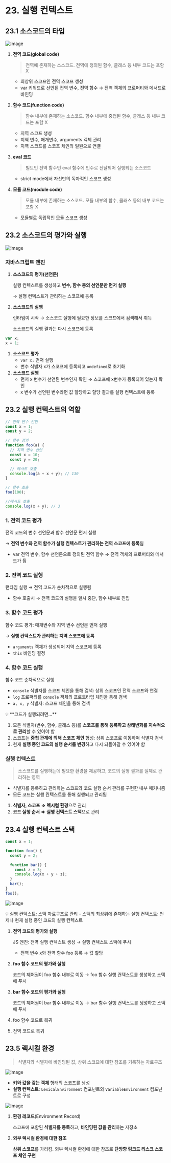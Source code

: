 # 23. 실행 컨텍스트

## 23.1 소스코드의 타입

![image](https://github.com/jwo0o0/Modern-Javascript-Deep-Dive/assets/70098708/fc01dd47-f189-419c-b41c-ed61e1a8e61a)


1. **전역 코드(global code)**

   > 전역에 존재하는 소스코드. 전역에 정의된 함수, 클래스 등 내부 코드는 포함 X

   - 최상위 스코프인 전역 스코프 생성
   - var 키워드로 선언된 전역 변수, 전역 함수 → 전역 객체의 프로퍼티와 메서드로 바인딩

2. **함수 코드(function code)**

   > 함수 내부에 존재하는 소스코드. 함수 내부에 중첩된 함수, 클래스 등 내부 코드는 포함 X

   - 지역 스코프 생성
   - 지역 변수, 매개변수, arguments 객체 관리
   - 지역 스코프를 스코프 체인의 일원으로 연결

3. **eval 코드**

   > 빌트인 전역 함수인 eval 함수에 인수로 전달되어 실행되는 소스코드

   - strict mode에서 자신만의 독자적인 스코프 생성

4. **모듈 코드(module code)**

   > 모듈 내부에 존재하는 소스코드. 모듈 내부의 함수, 클래스 등의 내부 코드는 포함 X

   - 모듈별로 독립적인 모듈 스코프 생성

## 23.2 소스코드의 평가와 실행

![image](https://github.com/jwo0o0/Modern-Javascript-Deep-Dive/assets/70098708/de0163e3-ed71-41da-b850-1691a9408468)

### 자바스크립트 엔진

1. **소스코드의 평가(선언문)**

   실행 컨텍스트를 생성하고 **변수, 함수 등의 선언문만 먼저 실행**

   → 실행 컨텍스트가 관리하는 스코프에 등록

2. **소스코드의 실행**

   런타임이 시작 → 소스코드 실행에 필요한 정보를 스코프에서 검색해서 취득

   소스코드의 실행 결과는 다시 스코프에 등록

```jsx
var x;
x = 1;
```

1. **소스코드 평가**
   - `var x;` 먼저 실행
   - 변수 식별자 x가 스코프에 등록되고 `undefined`로 초기화
2. **소스코드 실행**
   - 먼저 x 변수가 선언된 변수인지 확인 ⇒ 스코프에 x변수가 등록되어 있는지 확인
   - x 변수가 선언된 변수라면 값 할당하고 할당 결과를 실행 컨텍스트에 등록

## 23.2 실행 컨텍스트의 역할

```jsx
// 전역 변수 선언
const x = 1;
const y = 2;

// 함수 정의
function foo(a) {
  // 지역 변수 선언
  const x = 10;
  const y = 20;

  // 메서드 호출
  console.log(a + x + y); // 130
}

// 함수 호출
foo(100);

//메서드 호출
console.log(x + y); // 3
```

### 1. 전역 코드 평가

전역 코드의 변수 선언문과 함수 선언문 먼저 실행

→ **전역 변수와 전역 함수가 실행 컨텍스트가 관리하는 전역 스코프에 등록**됨

- var 전역 변수, 함수 선언문으로 정의된 전역 함수 ⇒ 전역 객체의 프로퍼티와 메서드가 됨

### 2. 전역 코드 실행

런타임 실행 → 전역 코드가 순차적으로 실행됨

- 함수 호출시 → 전역 코드의 실행을 일시 중단, 함수 내부로 진입

### 3. 함수 코드 평가

함수 코드 평가: 매개변수와 지역 변수 선언문 먼저 실행

→ **실행 컨텍스트가 관리하는 지역 스코프에 등록**

- `arguments` 객체가 생성되어 지역 스코프에 등록
- `this` 바인딩 결정

### 4. 함수 코드 실행

함수 코드 순차적으로 실행

- `console` 식별자를 스코프 체인을 통해 검색: 상위 스코프인 전역 스코프와 연결
- `log` 프로퍼티를 `console` 객체의 프로토타입 체인을 통해 검색
- `a, x, y` 식별자: 스코프 체인을 통해 검색

<aside>
💡 **코드가 실행되려면…**

1. 모든 식별자(변수, 함수, 클래스 등)를 **스코프를 통해 등록하고 상태변화를 지속적으로 관리**할 수 있어야 함
2. 스코프는 **중첩 관계에 의해 스코프 체인** 형성: 상위 스코프로 이동하며 식별자 검색
3. 현재 **실행 중인 코드의 실행 순서를 변경**하고 다시 되돌아갈 수 있어야 함

</aside>

### 실행 컨텍스트

> 소스코드를 실행하는데 필요한 환경을 제공하고, 코드의 실행 결과를 실제로 관리하는 영역

- 식별자를 등록하고 관리하는 스코프와 코드 실행 순서 관리를 구현한 내부 매커니즘
- 모든 코드는 실행 컨텍스트를 통해 실행되고 관리됨

1. **식별자, 스코프** **⇒ 렉시컬 환경**으로 관리
2. **코드 실행 순서** **⇒** **실행 컨텍스트 스택**으로 관리

## 23.4 실행 컨텍스트 스택

```jsx
const x = 1;

function foo() {
  const y = 2;

  function bar() {
    const z = 3;
    console.log(x + y + z);
  }
  bar();
}
foo();
```

![image](https://github.com/jwo0o0/Modern-Javascript-Deep-Dive/assets/70098708/94ceb655-599f-4e85-8862-d666d194a54a)


<aside>
💡 실행 컨텍스트: 스택 자료구조로 관리
- 스택의 최상위에 존재하는 실행 컨텍스트: 언제나 현재 실행 중인 코드의 실행 컨텍스트

</aside>

1. **전역 코드의 평가와 실행**

   JS 엔진: 전역 실행 컨텍스트 생성 → 실행 컨텍스트 스택에 푸시

   - 전역 변수 x와 전역 함수 foo 등록 → 값 할당

2. **foo 함수 코드의 평가와 실행**

   코드의 제어권이 foo 함수 내부로 이동 → foo 함수 실행 컨텍스트를 생성하고 스택에 푸시

3. **bar 함수 코드의 평가와 실행**

   코드의 제어권이 bar 함수 내부로 이동 → bar 함수 실행 컨텍스트를 생성하고 스택에 푸시

4. foo 함수 코드로 복귀
5. 전역 코드로 복귀

## 23.5 렉시컬 환경

> 식별자와 식별자에 바인딩된 값, 상위 스코프에 대한 참조를 기록하는 자료구조

![image](https://github.com/jwo0o0/Modern-Javascript-Deep-Dive/assets/70098708/62a32df0-8419-4d8d-9ab4-97cef5f3d9db)

- **키와 값을 갖는 객체** 형태의 스코프를 생성
- **실행 컨텍스트**: `LexicalEnvironment` 컴포넌트와 `VariableEnvironment` 컴포넌트로 구성

![image](https://github.com/jwo0o0/Modern-Javascript-Deep-Dive/assets/70098708/a4d4c541-cfc9-4825-bc8f-4dca6c6ecd08)

1. **환경 레코드**(Environment Record)

   스코프에 포함된 **식별자를 등록**하고, **바인딩된 값을 관리**하는 저장소

2. **외부 렉시컬 환경에 대한 참조**

   **상위 스코프**를 가리킴. 외부 렉시컬 환경에 대한 참조로 **단방향 링크드 리스크 스코프 체인 구현**
